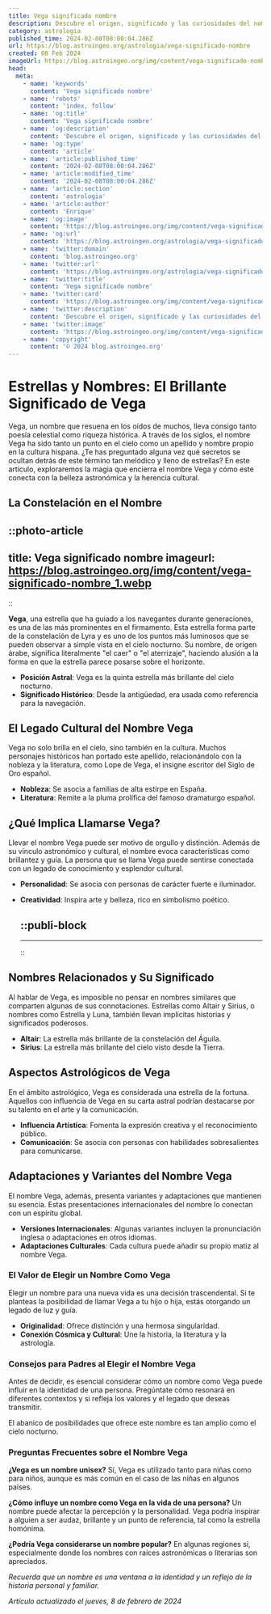 ```yaml
---
title: Vega significado nombre
description: Descubre el origen, significado y las curiosidades del nombre Vega. Explora la riqueza detrás de este bello nombre. ¡Aprende más ahora!
category: astrologia
published_time: 2024-02-08T08:00:04.286Z
url: https://blog.astroingeo.org/astrologia/vega-significado-nombre
created: 08 Feb 2024
imageUrl: https://blog.astroingeo.org/img/content/vega-significado-nombre_1.webp
head:
  meta:
    - name: 'keywords'
      content: 'Vega significado nombre'
    - name: 'robots'
      content: 'index, follow'
    - name: 'og:title'
      content: 'Vega significado nombre'
    - name: 'og:description'
      content: 'Descubre el origen, significado y las curiosidades del nombre Vega. Explora la riqueza detrás de este bello nombre. ¡Aprende más ahora!'
    - name: 'og:type'
      content: 'article'
    - name: 'article:published_time'
      content: '2024-02-08T08:00:04.286Z'
    - name: 'article:modified_time'
      content: '2024-02-08T08:00:04.286Z'
    - name: 'article:section'
      content: 'astrologia'
    - name: 'article:author'
      content: 'Enrique'
    - name: 'og:image'
      content: 'https://blog.astroingeo.org/img/content/vega-significado-nombre_1.webp'
    - name: 'og:url'
      content: 'https://blog.astroingeo.org/astrologia/vega-significado-nombre'
    - name: 'twitter:domain'
      content: 'blog.astroingeo.org'
    - name: 'twitter:url'
      content: 'https://blog.astroingeo.org/astrologia/vega-significado-nombre'
    - name: 'twitter:title'
      content: 'Vega significado nombre'
    - name: 'twitter:card'
      content: 'https://blog.astroingeo.org/img/content/vega-significado-nombre_1.webp'
    - name: 'twitter:description'
      content: 'Descubre el origen, significado y las curiosidades del nombre Vega. Explora la riqueza detrás de este bello nombre. ¡Aprende más ahora!'
    - name: 'twitter:image'
      content: 'https://blog.astroingeo.org/img/content/vega-significado-nombre_1.webp'
    - name: 'copyright'
      content: '© 2024 blog.astroingeo.org'
---
```

# Estrellas y Nombres: El Brillante Significado de Vega

Vega, un nombre que resuena en los oídos de muchos, lleva consigo tanto poesía celestial como riqueza histórica. A través de los siglos, el nombre Vega ha sido tanto un punto en el cielo como un apellido y nombre propio en la cultura hispana. ¿Te has preguntado alguna vez qué secretos se ocultan detrás de este término tan melódico y lleno de estrellas? En este artículo, exploraremos la magia que encierra el nombre Vega y cómo este conecta con la belleza astronómica y la herencia cultural.

## La Constelación en el Nombre


::photo-article
---
title: Vega significado nombre
imageurl: https://blog.astroingeo.org/img/content/vega-significado-nombre_1.webp
---
::



**Vega**, una estrella que ha guiado a los navegantes durante generaciones, es una de las más prominentes en el firmamento. Esta estrella forma parte de la constelación de Lyra y es uno de los puntos más luminosos que se pueden observar a simple vista en el cielo nocturno. Su nombre, de origen árabe, significa literalmente "el caer" o "el aterrizaje", haciendo alusión a la forma en que la estrella parece posarse sobre el horizonte.

- **Posición Astral**: Vega es la quinta estrella más brillante del cielo nocturno.
- **Significado Histórico**: Desde la antigüedad, era usada como referencia para la navegación.

## El Legado Cultural del Nombre Vega

Vega no solo brilla en el cielo, sino también en la cultura. Muchos personajes históricos han portado este apellido, relacionándolo con la nobleza y la literatura, como Lope de Vega, el insigne escritor del Siglo de Oro español.

- **Nobleza**: Se asocia a familias de alta estirpe en España.
- **Literatura**: Remite a la pluma prolífica del famoso dramaturgo español.

## ¿Qué Implica Llamarse Vega?

Llevar el nombre Vega puede ser motivo de orgullo y distinción. Además de su vínculo astronómico y cultural, el nombre evoca características como brillantez y guía. La persona que se llama Vega puede sentirse conectada con un legado de conocimiento y esplendor cultural.

- **Personalidad**: Se asocia con personas de carácter fuerte e iluminador.
- **Creatividad**: Inspira arte y belleza, rico en simbolismo poético.


  ::publi-block
  ---
  ---
  ::
  
  

## Nombres Relacionados y Su Significado

Al hablar de Vega, es imposible no pensar en nombres similares que comparten algunas de sus connotaciones. Estrellas como Altair y Sirius, o nombres como Estrella y Luna, también llevan implícitas historias y significados poderosos.

- **Altair**: La estrella más brillante de la constelación del Águila.
- **Sirius**: La estrella más brillante del cielo visto desde la Tierra.

## Aspectos Astrológicos de Vega

En el ámbito astrológico, Vega es considerada una estrella de la fortuna. Aquellos con influencia de Vega en su carta astral podrían destacarse por su talento en el arte y la comunicación.

- **Influencia Artística**: Fomenta la expresión creativa y el reconocimiento público.
- **Comunicación**: Se asocia con personas con habilidades sobresalientes para comunicarse.

## Adaptaciones y Variantes del Nombre Vega

El nombre Vega, además, presenta variantes y adaptaciones que mantienen su esencia. Estas presentaciones internacionales del nombre lo conectan con un espíritu global.

- **Versiones Internacionales**: Algunas variantes incluyen la pronunciación inglesa o adaptaciones en otros idiomas.
- **Adaptaciones Culturales**: Cada cultura puede añadir su propio matiz al nombre Vega.

### El Valor de Elegir un Nombre Como Vega

Elegir un nombre para una nueva vida es una decisión trascendental. Si te planteas la posibilidad de llamar Vega a tu hijo o hija, estás otorgando un legado de luz y guía.

- **Originalidad**: Ofrece distinción y una hermosa singularidad.
- **Conexión Cósmica y Cultural**: Une la historia, la literatura y la astrología.

### Consejos para Padres al Elegir el Nombre Vega

Antes de decidir, es esencial considerar cómo un nombre como Vega puede influir en la identidad de una persona. Pregúntate cómo resonará en diferentes contextos y si refleja los valores y el legado que deseas transmitir.

El abanico de posibilidades que ofrece este nombre es tan amplio como el cielo nocturno.

### Preguntas Frecuentes sobre el Nombre Vega

**¿Vega es un nombre unisex?**
Sí, Vega es utilizado tanto para niñas como para niños, aunque es más común en el caso de las niñas en algunos países.

**¿Cómo influye un nombre como Vega en la vida de una persona?**
Un nombre puede afectar la percepción y la personalidad. Vega podría inspirar a alguien a ser audaz, brillante y un punto de referencia, tal como la estrella homónima.

**¿Podría Vega considerarse un nombre popular?**
En algunas regiones sí, especialmente donde los nombres con raíces astronómicas o literarias son apreciados.

*Recuerda que un nombre es una ventana a la identidad y un reflejo de la historia personal y familiar.*

_Artículo actualizado el jueves, 8 de febrero de 2024_